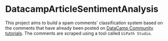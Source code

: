 # DatacampArticleSentimentAnalysis

This project aims to build a spam comments' classification system based on the comments that have already been posted on [DataCamp Community tutorials](http://datacamp.com/community/tutorials/). The comments are scraped using a tool called `UiPath Studio`. 
